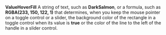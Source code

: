 **ValueHoverFill** A string of text, such as **DarkSalmon**, or a formula, such as **RGBA(233, 150, 122, 1)** that determines, when you keep the mouse pointer on a toggle control or a slider, the background color of the rectangle in a toggle control when its value is **true** or the color of the line to the left of the handle in a slider control.
